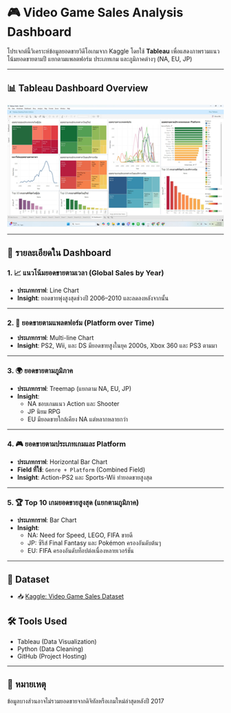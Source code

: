 # 🎮 Video Game Sales Analysis Dashboard

โปรเจกต์นี้วิเคราะห์ข้อมูลยอดขายวิดีโอเกมจาก Kaggle โดยใช้ **Tableau** เพื่อแสดงภาพรวมแนวโน้มยอดขายตามปี แยกตามแพลตฟอร์ม ประเภทเกม และภูมิภาคต่างๆ (NA, EU, JP)

---

## 📊 Tableau Dashboard Overview

![Tableau Dashboard](Dashboad.jpg)

---

## 🧩 รายละเอียดใน Dashboard

### 1. 📈 แนวโน้มยอดขายตามเวลา (Global Sales by Year)
- **ประเภทกราฟ**: Line Chart
- **Insight**: ยอดขายพุ่งสูงสุดช่วงปี 2006–2010 และลดลงหลังจากนั้น

---

### 2. 🧱 ยอดขายตามแพลตฟอร์ม (Platform over Time)
- **ประเภทกราฟ**: Multi-line Chart
- **Insight**: PS2, Wii, และ DS มียอดขายสูงในยุค 2000s, Xbox 360 และ PS3 ตามมา

---

### 3. 🌍 ยอดขายตามภูมิภาค
- **ประเภทกราฟ**: Treemap (แยกตาม NA, EU, JP)
- **Insight**:
  - NA ชอบเกมแนว Action และ Shooter
  - JP นิยม RPG
  - EU มียอดขายใกล้เคียง NA แต่หลากหลายกว่า

---

### 4. 🎮 ยอดขายตามประเภทเกมและ Platform
- **ประเภทกราฟ**: Horizontal Bar Chart
- **Field ที่ใช้**: `Genre + Platform` (Combined Field)
- **Insight**: Action-PS2 และ Sports-Wii ทำยอดขายสูงสุด

---

### 5. 🏆 Top 10 เกมยอดขายสูงสุด (แยกตามภูมิภาค)
- **ประเภทกราฟ**: Bar Chart
- **Insight**: 
  - NA: Need for Speed, LEGO, FIFA ขายดี
  - JP: ซีรีส์ Final Fantasy และ Pokémon ครองอันดับต้นๆ
  - EU: FIFA ครองอันดับท็อปต่อเนื่องหลายเวอร์ชัน

---

## 📂 Dataset
- 📥 [Kaggle: Video Game Sales Dataset](https://www.kaggle.com/datasets/gregorut/videogamesales)

## 🛠️ Tools Used
- Tableau (Data Visualization)
- Python (Data Cleaning)
- GitHub (Project Hosting)

---

## 📌 หมายเหตุ
ข้อมูลบางส่วนอาจไม่รวมยอดขายจากดิจิทัลหรือเกมใหม่ล่าสุดหลังปี 2017
